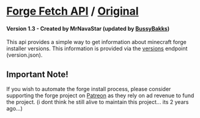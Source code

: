 # [Forge Fetch API](https://thenoppy12.is-a.dev/ForgeFetchAPI/) / [Original](https://mrnavastar.github.io/ForgeVersionAPI/)
#### Version 1.3 - Created by MrNavaStar (updated by [BussyBakks](https://github.com/BussyBakks))

This api provides a simple way to get information about minecraft forge
installer versions. This information is provided via the [versions](https://thenoppy12.is-a.dev/ForgeFetchAPI/version.json) endpoint (version.json).

## Important Note!
If you wish to automate the forge install process, please consider supporting
the forge project on [Patreon](https://www.patreon.com/LexManos/) as they rely on ad revenue to fund the project. (i dont think he still alive to maintain this project... its 2 years ago...)
